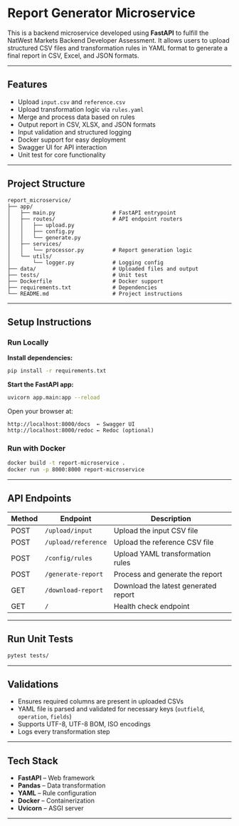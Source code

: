 # Report Generator Microservice

This is a backend microservice developed using **FastAPI** to fulfill the NatWest Markets Backend Developer Assessment. It allows users to upload structured CSV files and transformation rules in YAML format to generate a final report in CSV, Excel, and JSON formats.

---

## Features

- Upload `input.csv` and `reference.csv`
- Upload transformation logic via `rules.yaml`
- Merge and process data based on rules
- Output report in CSV, XLSX, and JSON formats
- Input validation and structured logging
- Docker support for easy deployment
- Swagger UI for API interaction
- Unit test for core functionality

---

##  Project Structure

```
report_microservice/
├── app/
│   ├── main.py                  # FastAPI entrypoint
│   ├── routes/                  # API endpoint routers
│   │   ├── upload.py
│   │   ├── config.py
│   │   └── generate.py
│   ├── services/
│   │   └── processor.py         # Report generation logic
│   └── utils/
│       └── logger.py            # Logging config
├── data/                        # Uploaded files and output
├── tests/                       # Unit test
├── Dockerfile                   # Docker support
├── requirements.txt             # Dependencies
└── README.md                    # Project instructions
```

---

## Setup Instructions

###  Run Locally

**Install dependencies:**
```bash
pip install -r requirements.txt
```

**Start the FastAPI app:**
```bash
uvicorn app.main:app --reload
```

Open your browser at:
```
http://localhost:8000/docs  ← Swagger UI
http://localhost:8000/redoc ← Redoc (optional)
```

### Run with Docker
```bash
docker build -t report-microservice .
docker run -p 8000:8000 report-microservice
```

---

## API Endpoints

| Method | Endpoint            | Description                          |
|--------|---------------------|--------------------------------------|
| POST   | `/upload/input`     | Upload the input CSV file            |
| POST   | `/upload/reference` | Upload the reference CSV file        |
| POST   | `/config/rules`     | Upload YAML transformation rules     |
| POST   | `/generate-report`  | Process and generate the report      |
| GET    | `/download-report`  | Download the latest generated report |
| GET    | `/`                 | Health check endpoint                |

---

## Run Unit Tests

```bash
pytest tests/
```

---

## Validations

- Ensures required columns are present in uploaded CSVs
- YAML file is parsed and validated for necessary keys (`outfield`, `operation`, `fields`)
- Supports UTF-8, UTF-8 BOM, ISO encodings
- Logs every transformation step

---

## Tech Stack

- **FastAPI** – Web framework
- **Pandas** – Data transformation
- **YAML** – Rule configuration
- **Docker** – Containerization
- **Uvicorn** – ASGI server

---
